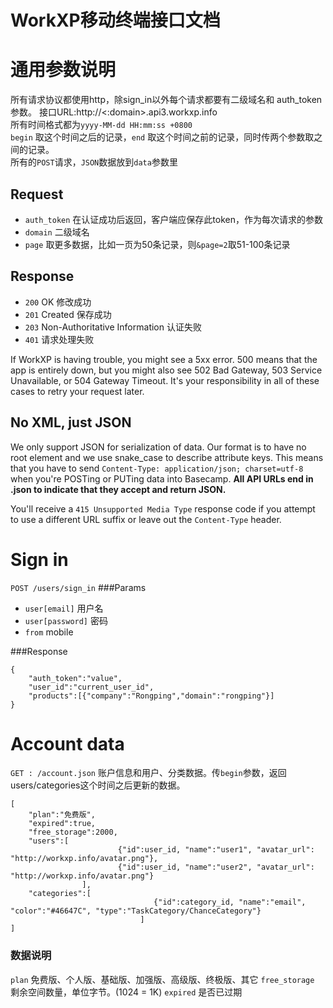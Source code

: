 # WorkXP移动终端接口文档

# 通用参数说明
所有请求协议都使用http，除sign\_in以外每个请求都要有二级域名和 auth\_token参数。
接口URL:http://<:domain>.api3.workxp.info  
所有时间格式都为`yyyy-MM-dd HH:mm:ss +0800`  
`begin` 取这个时间之后的记录，`end` 取这个时间之前的记录，同时传两个参数取之间的记录。  
所有的`POST`请求，`JSON`数据放到`data`参数里

## Request
* `auth_token` 在认证成功后返回，客户端应保存此token，作为每次请求的参数
* `domain` 二级域名
* `page` 取更多数据，比如一页为50条记录，则`&page=2`取51-100条记录

## Response
* `200` OK 修改成功
* `201` Created 保存成功
* `203` Non-Authoritative Information 认证失败
* `401` 请求处理失败

If WorkXP is having trouble, you might see a 5xx error. 500 means that the app is entirely down, but you might also see 502 Bad Gateway, 503 Service Unavailable, or 504 Gateway Timeout. It's your responsibility in all of these cases to retry your request later. 

## No XML, just JSON
We only support JSON for serialization of data. Our format is to have no root element and we use snake\_case to describe attribute keys. This means that you have to send `Content-Type: application/json; charset=utf-8` when you're POSTing or PUTing data into Basecamp. **All API URLs end in .json to indicate that they accept and return JSON.**

You'll receive a `415 Unsupported Media Type` response code if you attempt to use a different URL suffix or leave out the `Content-Type` header.

# Sign in
`POST /users/sign_in`
###Params
* `user[email]` 用户名
* `user[password]` 密码
* `from` mobile

###Response

	{
		"auth_token":"value",
		"user_id":"current_user_id",
		"products":[{"company":"Rongping","domain":"rongping"}]
	}

# Account data
`GET : /account.json` 账户信息和用户、分类数据。传`begin`参数，返回users/categories这个时间之后更新的数据。

	[
		"plan":"免费版",
		"expired":true,
		"free_storage":2000,
		"users":[
							{"id":user_id, "name":"user1", "avatar_url": "http://workxp.info/avatar.png"},
							{"id":user_id, "name":"user2", "avatar_url": "http://workxp.info/avatar.png"}
	   				],
		"categories":[
									{"id":category_id, "name":"email",  "color":"#46647C", "type":"TaskCategory/ChanceCategory"}
								 ]
	]

### 数据说明
`plan` 免费版、个人版、基础版、加强版、高级版、终极版、其它
`free_storage` 剩余空间数量，单位字节。(1024 = 1K)
`expired` 是否已过期

